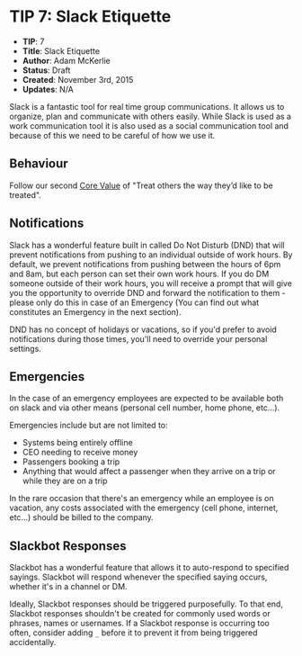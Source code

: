 # TIP 7: Slack Etiquette

* **TIP**: 7
* **Title**:  Slack Etiquette
* **Author**: Adam McKerlie
* **Status**: Draft
* **Created**: November 3rd, 2015
* **Updates**: N/A

Slack is a fantastic tool for real time group communications. It allows us to organize, plan and communicate with others easily. While Slack is used as a work communication tool it is also used as a social communication tool and because of this we need to be careful of how we use it.

## Behaviour

Follow our second [Core Value](https://github.com/gadventures/TIPs/blob/master/tips/tip-1-core-values.md) of "Treat others the way they’d like to be treated".

## Notifications

Slack has a wonderful feature built in called Do Not Disturb (DND) that will prevent notifications from pushing to an individual outside of work hours.  By default, we prevent notifications from pushing between the hours of 6pm and 8am, but each person can set their own work hours.  If you do DM someone outside of their work hours, you will receive a prompt that will give you the opportunity to override DND and forward the notification to them - please only do this in case of an Emergency (You can find out what constitutes an Emergency in the next section).

DND has no concept of holidays or vacations, so if you'd prefer to avoid notifications during those times, you'll need to override your personal settings.

## Emergencies

In the case of an emergency employees are expected to be available both on slack and via other means (personal cell number, home phone, etc...).

Emergencies include but are not limited to:

* Systems being entirely offline
* CEO needing to receive money
* Passengers booking a trip
* Anything that would affect a passenger when they arrive on a trip or while they are on a trip

In the rare occasion that there's an emergency while an employee is on vacation, any costs associated with the emergency (cell phone, internet, etc...) should be billed to the company.

## Slackbot Responses

Slackbot has a wonderful feature that allows it to auto-respond to specified sayings. Slackbot will respond whenever the specified saying occurs, whether it's in a channel or DM.

Ideally, Slackbot responses should be triggered purposefully.  To that end, Slackbot responses shouldn't be created for commonly used words or phrases, names or usernames. If a Slackbot response is occurring too often, consider adding `_` before it to prevent it from being triggered accidentally.
